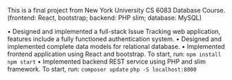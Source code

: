 This is a final project from New York University CS 6083 Database Course.  
(frontend: React, bootstrap; backend: PHP slim; database: MySQL)                	      	    

•	Designed and implemented a full-stack Issue Tracking web application, features include a fully functioned authentication system. 
•	Designed and implemented complete data models for relational database.
•	Implemented frontend application using React and bootstrap. To start, run: `npm install` `npm start` 
•	Implemented backend REST service using PHP and slim framework. To start, run: `composer update` `php -S localhost:8000`


